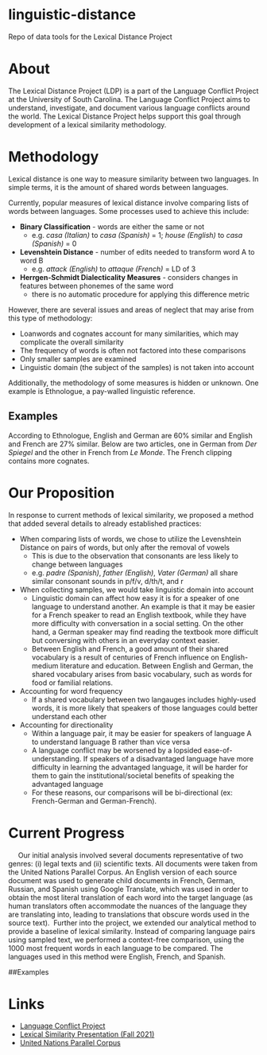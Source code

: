 # linguistic-distance
Repo of data tools for the Lexical Distance Project

# About
The Lexical Distance Project (LDP) is a part of the Language Conflict Project at the University of South Carolina. The Language Conflict Project aims to understand, investigate, and document various language conflicts around the world. The Lexical Distance Project helps support this goal through development of a lexical similarity methodology. 

# Methodology
Lexical distance is one way to measure similarity between two languages. In simple terms, it is the amount of shared words between languages.

Currently, popular measures of lexical distance involve comparing lists of words between languages. Some processes used to achieve this include:
  * **Binary Classification** - words are either the same or not
     - e.g. _casa (Italian)_ to _casa (Spanish)_ = 1; _house (English)_ to _casa (Spanish)_ = 0
  * **Levenshtein Distance** - number of edits needed to transform word A to word B
     - e.g. _attack (English)_ to _attaque (French)_ = LD of 3
  * **Herrgen-Schmidt Dialecticality Measures** - considers changes in features between phonemes of the same word
     - there is no automatic procedure for applying this difference metric

However, there are several issues and areas of neglect that may arise from this type of methodology:
  * Loanwords and cognates account for many similarities, which may complicate the overall similarity
  * The frequency of words is often not factored into these comparisons
  * Only smaller samples are examined
  * Linguistic domain (the subject of the samples) is not taken into account
  
  Additionally, the methodology of some measures is hidden or unknown. One example is Ethnologue, a pay-walled linguistic reference. 

 ## Examples
 According to Ethnologue, English and German are 60% similar and English and French are 27% similar. Below are two articles, one in German from _Der Spiegel_ and the other in French from _Le Monde_. The French clipping contains more cognates.
 

# Our Proposition 
In response to current methods of lexical similarity, we proposed a method that added several details to already established practices:
  * When comparing lists of words, we chose to utilize the Levenshtein Distance on pairs of words, but only after the removal of vowels
      - This is due to the observation that consonants are less likely to change between languages
      - e.g. _padre (Spanish)_, _father (English)_, _Vater (German)_ all share similar consonant sounds in p/f/v, d/th/t, and r
  * When collecting samples, we would take linguistic domain into account
      - Linguistic domain can affect how easy it is for a speaker of one language to understand another. An example is that it may be easier for a French speaker to read an English textbook, while they have more difficulty with conversation in a social setting. On the other hand, a German speaker may find reading the textbook more difficult but conversing with others in an everyday context easier. 
      - Between English and French, a good amount of their shared vocabulary is a result of centuries of French influence on English-medium literature and education. Between English and German, the shared vocabulary arises from basic vocabulary, such as words for food or familial relations. 
 * Accounting for word frequency
      - If a shared vocabulary between two langauges includes highly-used words, it is more likely that speakers of those languages could better understand each other
 * Accounting for directionality
     - Within a language pair, it may be easier for speakers of language A to understand language B rather than vice versa
     - A language conflict may be worsened by a lopsided ease-of-understanding. If speakers of a disadvantaged language have more difficulty in learning the advantaged language, it will be harder for them to gain the institutional/societal benefits of speaking the advantaged language 
     - For these reasons, our comparisons will be bi-directional (ex: French-German and German-French).
     
# Current Progress
     Our initial analysis involved several documents representative of two genres: (i) legal texts and (ii) scientific texts. All documents were taken from the United Nations Parallel Corpus. An English version of each source document was used to generate child documents in French, German, Russian, and Spanish using Google Translate, which was used in order to obtain the most literal translation of each word into the target language (as human translators often accommodate the nuances of the language they are translating into, leading to translations that obscure words used in the source text). 
     Further into the project, we extended our analytical method to provide a baseline of lexical similarity. Instead of comparing language pairs using sampled text, we performed a context-free comparison, using the 1000 most frequent words in each language to be compared. The languages used in this method were English, French, and Spanish.

##Examples

# Links
* [Language Conflict Project](https://www.languageconflict.org/, "Language Conflict Project")
* [Lexical Similarity Presentation (Fall 2021)](https://emailsc-my.sharepoint.com/:p:/g/personal/vdsouza_email_sc_edu/EYujzyTQIQBKsF0oWP0IFGIB5KR9s9LcDZeqY21EFYGxnw?e=yo74IK "Lexical Similarity Presentation (Fall 2021)") 
* [United Nations Parallel Corpus](https://opus.nlpl.eu/UNPC.php, "United Nations Parallel Corpus")
